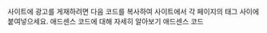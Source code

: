사이트에 광고를 게재하려면 다음 코드를 복사하여 사이트에서 각 페이지의 <head></head> 태그 사이에 붙여넣으세요. 애드센스 코드에 대해 자세히 알아보기
애드센스 코드

<script async src="https://pagead2.googlesyndication.com/pagead/js/adsbygoogle.js?client=ca-pub-4942977426656768"
     crossorigin="anonymous"></script>